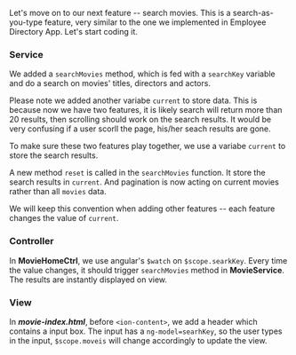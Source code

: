 Let's move on to our next feature -- search movies. This is a search-as-you-type feature, very similar to the one we implemented in 
Employee Directory App. Let's start coding it.

### Service

We added a `searchMovies` method, which is fed with a `searchKey` variable and do a search on movies' titles, directors and actors.

Please note we added another variabe `current` to store data. This is because now we have two features, it is likely search will return 
more than 20 results, then scrolling should work on the search results. It would be very confusing if a user scorll the page, his/her 
seach results are gone.

To make sure these two features play together, we use a variabe `current` to store the search results. 

A new method `reset` is called in the `searchMovies` function. It store the search results in `current`. And pagination is now acting 
on current movies rather than all `movies` data. 

We will keep this convention when adding other features -- each feature changes the value of `current`.

### Controller

In **MovieHomeCtrl**, we use angular's ```$watch``` on `$scope.searkKey`. Every time the value changes, it should trigger 
`searchMovies` method in **MovieService**. The results are instantly displayed on view.

### View

In ***movie-index.html***, before `<ion-content>`, we add a header which contains a input box. The input has a `ng-model=searhKey`, 
so the user types in the input, `$scope.moveis` will change accordingly to update the view.
